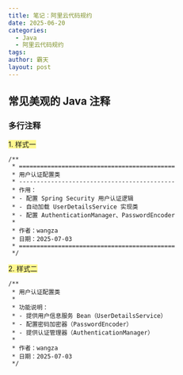 ```yaml
---
title: 笔记：阿里云代码规约
date: 2025-06-20
categories:
  - Java
  - 阿里云代码规约
tags: 
author: 霸天
layout: post
---
```








## 常见美观的 Java 注释


### 多行注释

<span style="background:#fff88f">1. 样式一</span>
```
/**
 * ============================================
 * 用户认证配置类
 * --------------------------------------------
 * 作用：
 * - 配置 Spring Security 用户认证逻辑
 * - 自动加载 UserDetailsService 实现类
 * - 配置 AuthenticationManager、PasswordEncoder
 *
 * 作者：wangza
 * 日期：2025-07-03
 * ============================================
 */
```


<span style="background:#fff88f">2. 样式二</span>
```
/**
 * 用户认证配置类
 *
 * 功能说明：
 * - 提供用户信息服务 Bean（UserDetailsService）
 * - 配置密码加密器（PasswordEncoder）
 * - 提供认证管理器（AuthenticationManager）
 *
 * 作者：wangza
 * 日期：2025-07-03
 */
```